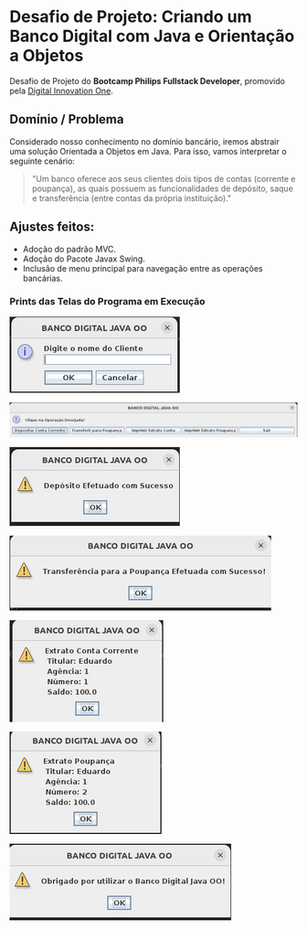 # Desafio de Projeto: Criando um Banco Digital com Java e Orientação a Objetos

Desafio de Projeto do **Bootcamp Philips Fullstack Developer**, promovido pela [Digital Innovation One](https://www.dio.me).


## Domínio / Problema

Considerado nosso conhecimento no domínio bancário, iremos abstrair uma solução Orientada a Objetos em Java.
Para isso, vamos interpretar o seguinte cenário:

> "Um banco oferece aos seus clientes dois tipos de contas (corrente e poupança),
as quais possuem as funcionalidades de depósito, saque e transferência (entre contas
da própria instituição)."

## Ajustes feitos:

* Adoção do padrão MVC.
* Adoção do Pacote Javax Swing.
* Inclusão de menu principal para navegação entre as operações bancárias.


### Prints das Telas do Programa em Execução
![Tela de Inserção do Nome do Cliente](./src/com/dio/view/assets/tela1.png)

![Menu Principal com Todas as Operações Bancárias Disponíveis](./src/com/dio/view/assets/tela2.png)

![Confirmação de Depósito Efetuado com Sucesso](./src/com/dio/view/assets/tela3.png)

![Confirmação de Transferência para a Poupança Efetuada com Sucesso](./src/com/dio/view/assets/tela4.png)

![Extrato de Conta Corrent](./src/com/dio/view/assets/tela5.png)

![Extrato Poupança](./src/com/dio/view/assets/tela6.png)

![Tela de Encerramento do Programa](./src/com/dio/view/assets/tela7.png)

